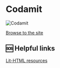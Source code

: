# Codamit

![Codamit](https://media.giphy.com/media/3o6Mb5ZXk5gzKggqBy/giphy.gif)

[Browse to the site](https://codamit.com)

## :sos: Helpful links

[Lit-HTML resources](https://github.com/web-padawan/awesome-lit-html)
